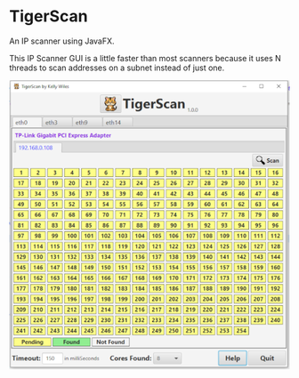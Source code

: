 # TigerScan

An IP scanner using JavaFX.

This IP Scanner GUI is a little faster than most scanners because it uses N threads to scan addresses on a subnet instead of just one.

![TigerScan image](src/images/tigerscan.png?raw=true)